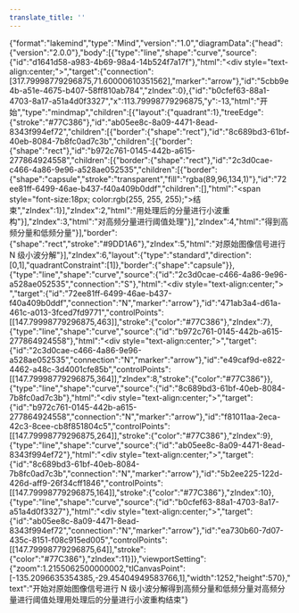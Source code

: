 ```yaml
---
translate_title: ''
---
```

{"format":"lakemind","type":"Mind","version":"1.0","diagramData":{"head":{"version":"2.0.0"},"body":[{"type":"line","shape":"curve","source":{"id":"d1641d58-a983-4b69-98a4-14b524f7a17f"},"html":"<div style=\"text-align:center;\">&#8203;</div>","target":{"connection":[317.79998779296875,71.60000610351562],"marker":"arrow"},"id":"5cbb9e4b-a51e-4675-b407-58ff810ab784","zIndex":0},{"id":"b0cfef63-88a1-4703-8a17-a51a4d0f3327","x":113.79998779296875,"y":-13,"html":"开始","type":"mindmap","children":[{"layout":{"quadrant":1},"treeEdge":{"stroke":"#77C386"},"id":"ab05ee8c-8a09-4471-8ead-8343f994ef72","children":[{"border":{"shape":"rect"},"id":"8c689bd3-61bf-40eb-8084-7b8fc0ad7c3b","children":[{"border":{"shape":"rect"},"id":"b972c761-0145-442b-a615-277864924558","children":[{"border":{"shape":"rect"},"id":"2c3d0cae-c466-4a86-9e96-a528ae052535","children":[{"border":{"shape":"capsule","stroke":"transparent","fill":"rgba(89,96,134,1)"},"id":"72ee81ff-6499-46ae-b437-f40a409b0ddf","children":[],"html":"<span style=\"font-size:18px; color:rgb(255, 255, 255);\">结束</span>","zIndex":1}],"zIndex":2,"html":"用处理后的分量进行小波重构"}],"zIndex":3,"html":"对高频分量进行阈值处理"}],"zIndex":4,"html":"得到高频分量和低频分量"}],"border":{"shape":"rect","stroke":"#9DD1A6"},"zIndex":5,"html":"对原始图像信号进行 N 级小波分解"}],"zIndex":6,"layout":{"type":"standard","direction":[0,1],"quadrantConstraint":[1]},"border":{"shape":"capsule"}},{"type":"line","shape":"curve","source":{"id":"2c3d0cae-c466-4a86-9e96-a528ae052535","connection":"S"},"html":"<div style=\"text-align:center;\">&#8203;</div>","target":{"id":"72ee81ff-6499-46ae-b437-f40a409b0ddf","connection":"N","marker":"arrow"},"id":"471ab3a4-d61a-461c-a013-3fced7fd9771","controlPoints":[[147.79998779296875,463]],"stroke":{"color":"#77C386"},"zIndex":7},{"type":"line","shape":"curve","source":{"id":"b972c761-0145-442b-a615-277864924558"},"html":"<div style=\"text-align:center;\">&#8203;</div>","target":{"id":"2c3d0cae-c466-4a86-9e96-a528ae052535","connection":"N","marker":"arrow"},"id":"e49caf9d-e822-4462-a48c-3d4001cfe85b","controlPoints":[[147.79998779296875,364]],"zIndex":8,"stroke":{"color":"#77C386"}},{"type":"line","shape":"curve","source":{"id":"8c689bd3-61bf-40eb-8084-7b8fc0ad7c3b"},"html":"<div style=\"text-align:center;\">&#8203;</div>","target":{"id":"b972c761-0145-442b-a615-277864924558","connection":"N","marker":"arrow"},"id":"f81011aa-2eca-42c3-8cee-cb8f851804c5","controlPoints":[[147.79998779296875,264]],"stroke":{"color":"#77C386"},"zIndex":9},{"type":"line","shape":"curve","source":{"id":"ab05ee8c-8a09-4471-8ead-8343f994ef72"},"html":"<div style=\"text-align:center;\">&#8203;</div>","target":{"id":"8c689bd3-61bf-40eb-8084-7b8fc0ad7c3b","connection":"N","marker":"arrow"},"id":"5b2ee225-122d-426d-aff9-26f34cff1846","controlPoints":[[147.79998779296875,164]],"stroke":{"color":"#77C386"},"zIndex":10},{"type":"line","shape":"curve","source":{"id":"b0cfef63-88a1-4703-8a17-a51a4d0f3327"},"html":"<div style=\"text-align:center;\">&#8203;</div>","target":{"id":"ab05ee8c-8a09-4471-8ead-8343f994ef72","connection":"N","marker":"arrow"},"id":"ea730b60-7d07-435c-8151-f08c915ed005","controlPoints":[[147.79998779296875,64]],"stroke":{"color":"#77C386"},"zIndex":11}]},"viewportSetting":{"zoom":1.2155062500000002,"tlCanvasPoint":[-135.2096635354385,-29.45404949583766,1],"width":1252,"height":570},"text":"​ 开始对原始图像信号进行 N 级小波分解得到高频分量和低频分量对高频分量进行阈值处理用处理后的分量进行小波重构结束 ​​​​​"}
